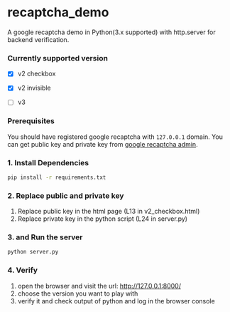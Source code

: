 # recaptcha_demo
A google recaptcha demo in Python(3.x supported) with http.server for backend verification.  
### Currently supported version
- [x] v2 checkbox
- [x] v2 invisible
- [ ] v3
    
  
### Prerequisites
You should have registered google recaptcha with `127.0.0.1` domain. 
You can get public key and private key from [google recaptcha admin](https://www.google.com/recaptcha/admin).

### 1. Install Dependencies
```sh
pip install -r requirements.txt
```

### 2. Replace public and private key
1. Replace public key in the html page (L13 in v2_checkbox.html)
2. Replace private key in the python script (L24 in server.py)

### 3. and Run the server
```sh
python server.py
```

### 4. Verify

1. open the browser and visit the url: http://127.0.0.1:8000/
2. choose the version you want to play with
3. verify it and check output of python and log in the browser console
